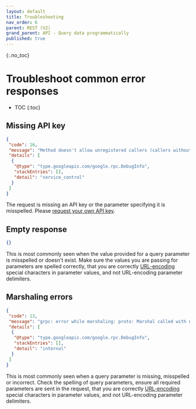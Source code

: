 ```yaml
---
layout: default
title: Troubleshooting
nav_order: 6
parent: REST (V2)
grand_parent: API - Query data programmatically
published: true
---
```


{:.no_toc}
# Troubleshoot common error responses

* TOC
{:toc}

## Missing API key

```json
{
 "code": 16,
 "message": "Method doesn't allow unregistered callers (callers without established identity). Please use API Key or other form of API consumer identity to call this API.",
 "details": [
  {
   "@type": "type.googleapis.com/google.rpc.DebugInfo",
   "stackEntries": [],
   "detail": "service_control"
  }
 ]
}
```

The request is missing an API key or the parameter specifying it is misspelled. Please [request your own API key](/api/index.html#get-key).

## Empty response

```json
{}
```

This is most commonly seen when the value provided for a query parameter is misspelled or doesn't exist. Make sure the values you are passing for parameters are spelled correctly, that you are correctly [URL-encoding](/api/rest/v2/index.html#url-encode) special characters in parameter values, and not URL-encoding parameter delimiters.

## Marshaling errors

```json
{
 "code": 13,
 "message": "grpc: error while marshaling: proto: Marshal called with nil",
 "details": [
  {
   "@type": "type.googleapis.com/google.rpc.DebugInfo",
   "stackEntries": [],
   "detail": "internal"
  }
 ]
}
```

This is most commonly seen when a query parameter is missing, misspelled or incorrect. Check the spelling of query parameters, ensure all required parameters are sent in the request, that you are correctly [URL-encoding](/api/rest/v2/index.html#url-encode) special characters in parameter values, and not URL-encoding parameter delimiters.
